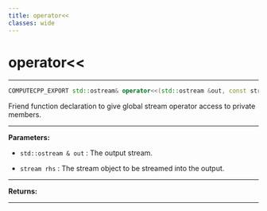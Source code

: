 ```yaml
---
title: operator<<
classes: wide
---
```

# operator<<

---

```cpp
COMPUTECPP_EXPORT std::ostream& operator<<(std::ostream &out, const stream &rhs)
```


Friend function declaration to give global stream operator access to private members. 


---
**Parameters:**

 - `std::ostream & out`
: The output stream. 

 - `stream rhs`
: The stream object to be streamed into the output. 


---
**Returns:** 

---
